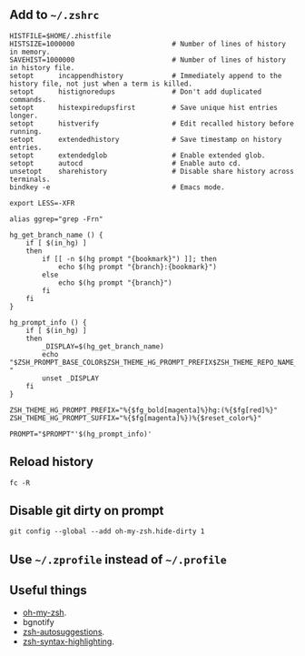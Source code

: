 ## Add to `~/.zshrc`

```shell
HISTFILE=$HOME/.zhistfile
HISTSIZE=1000000                        # Number of lines of history in memory.
SAVEHIST=1000000                        # Number of lines of history in history file.
setopt      incappendhistory            # Immediately append to the history file, not just when a term is killed.
setopt      histignoredups              # Don't add duplicated commands.
setopt      histexpiredupsfirst         # Save unique hist entries longer.
setopt      histverify                  # Edit recalled history before running.
setopt      extendedhistory             # Save timestamp on history entries.
setopt      extendedglob				# Enable extended glob.
setopt      autocd                      # Enable auto cd.
unsetopt    sharehistory                # Disable share history across terminals.
bindkey -e                              # Emacs mode.

export LESS=-XFR

alias ggrep="grep -Frn"

hg_get_branch_name () {
    if [ $(in_hg) ]
    then
        if [[ -n $(hg prompt "{bookmark}") ]]; then
            echo $(hg prompt "{branch}:{bookmark}")
        else
            echo $(hg prompt "{branch}")
        fi
    fi
}

hg_prompt_info () {
    if [ $(in_hg) ]
    then
        _DISPLAY=$(hg_get_branch_name) 
        echo "$ZSH_PROMPT_BASE_COLOR$ZSH_THEME_HG_PROMPT_PREFIX$ZSH_THEME_REPO_NAME_COLOR$_DISPLAY$ZSH_PROMPT_BASE_COLOR$ZSH_PROMPT_BASE_COLOR$ZSH_THEME_HG_PROMPT_SUFFIX$ZSH_PROMPT_BASE_COLOR "
        unset _DISPLAY
    fi
}

ZSH_THEME_HG_PROMPT_PREFIX="%{$fg_bold[magenta]%}hg:(%{$fg[red]%}"
ZSH_THEME_HG_PROMPT_SUFFIX="%{$fg[magenta]%})%{$reset_color%}"

PROMPT="$PROMPT"'$(hg_prompt_info)'
```

## Reload history

```shell
fc -R
```

## Disable git dirty on prompt

```shel
git config --global --add oh-my-zsh.hide-dirty 1
```

## Use `~/.zprofile` instead of `~/.profile`

## Useful things

- [oh-my-zsh](https://github.com/robbyrussell/oh-my-zsh).
- bgnotify
- [zsh-autosuggestions](https://github.com/zsh-users/zsh-autosuggestions/blob/master/INSTALL.md).
- [zsh-syntax-highlighting](https://github.com/zsh-users/zsh-syntax-highlighting/blob/master/INSTALL.md).
